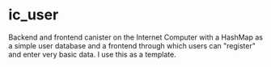 # ic_user

Backend and frontend canister on the Internet Computer with a HashMap as a simple user database and a frontend through which users can "register" and enter very basic data. I use this as a template.